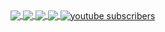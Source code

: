 <a href="http://joerkig.com" >  
  	<img align="center" src="https://github-readme-stats.vercel.app/api?username=joerkig&show_icons=true&count_private=true&custom_title=joerkig's GitHub Stats&theme=react" />  
</a>
<a href="http://joerkig.com" >  
  	<img align="center" src="https://github-readme-stats.vercel.app/api/top-langs/?username=joerkig&langs_count=10&theme=react" />  
</a>
<a href="https://discord.com/users/205984221859151873" >  
  	<img align="center" src="https://lanyard-profile-readme.vercel.app/api/205984221859151873/?idleMessage=Being lazy as frick, not doing anything."  />  
</a>  
<a href="https://hits.seeyoufarm.com">
	<img align="center" src="https://hits.seeyoufarm.com/api/count/incr/badge.svg?url=https%3A%2F%2Fgithub.com%2Fjoerkig&count_bg=%2379C83D&title_bg=%23555555&icon=&icon_color=%23E7E7E7&title=hits&edge_flat=false"/>
</a>
<a href="https://www.youtube.com/channel/UC3yLSulkSBPtQaHdCANvJ0Q">
 <img align="center" alt="youtube subscribers" src="https://github-readme-youtube-stats.herokuapp.com/subscribers/index.php?id=UC3yLSulkSBPtQaHdCANvJ0Q&key=AIzaSyAGEOF7RyHhZVUIEu8r3HTJH5HqCOB6C1Y&style=social&logoColor=black&label=Subscribe"/>
</a>

